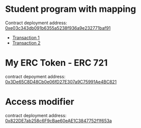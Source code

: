 # Student program with mapping 
Contract deployment address:
[0xe03c343db091b6355a5238f936a9e232771baf91](https://ropsten.etherscan.io/address/0xe03c343db091b6355a5238f936a9e232771baf91)

- [Transaction 1](0x121e13f0d3b85c2a95a822b0178c217e56f0c4ca356e4ccb1df4087314e6c66b)
- [Transaction 2](0x35dbf7ede09d58c9a7f3ec11840683da9361fa2572a9fbfbc20cd9e4463216fb)

# My ERC Token - ERC 721
contract depoyment address:
[0x3De65C8D48Cb0e06fD27E307a9C75991Ae4BC821](https://ropsten.etherscan.io/tx/0xd3d13e0e999c90386b734f09193561800527db53ed1b9c8bbacaea6ed0fceedf)

# Access modifier
contract deployment address:
[0x822DE7ab258c6F9cBae60eAE1C3847752f1f653a](https://ropsten.etherscan.io/tx/0x4f83806a537c4adfc841f0f1ca6972e1d477f23b41ba642ba50fc195fc392bd5)
